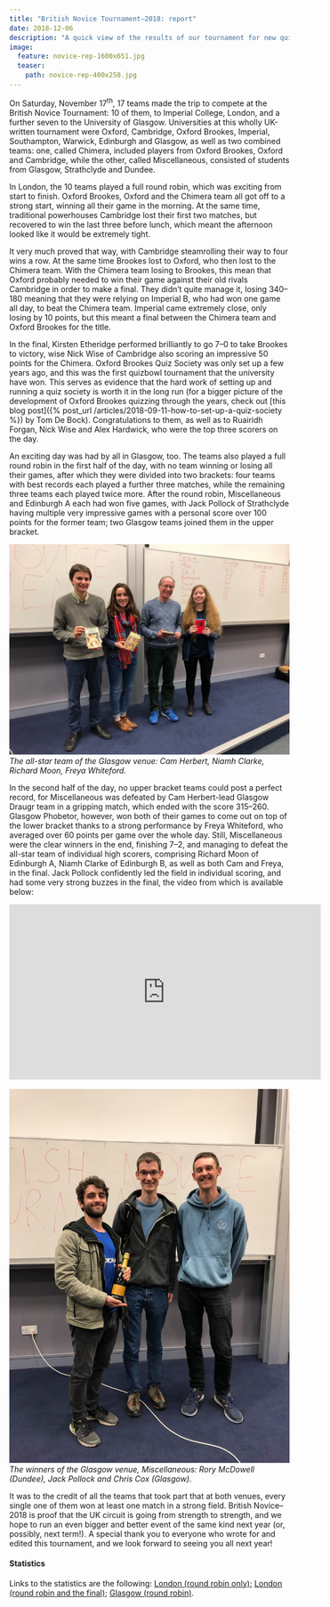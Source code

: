 ```yaml
---
title: "British Novice Tournament–2018: report"
date: 2018-12-06
description: "A quick view of the results of our tournament for new quizzers."
image:
  feature: novice-rep-1600x651.jpg
  teaser:
    path: novice-rep-400x250.jpg
---
```


On Saturday, November 17<sup>th</sup>, 17 teams made the trip to compete at the British Novice Tournament: 10 of them, to Imperial College, London, and a further seven to the University of Glasgow. Universities at this wholly UK-written tournament were Oxford, Cambridge, Oxford Brookes, Imperial, Southampton, Warwick, Edinburgh and Glasgow, as well as two combined teams: one, called Chimera, included players from Oxford Brookes, Oxford and Cambridge, while the other, called Miscellaneous, consisted of students from Glasgow, Strathclyde and Dundee.

In London, the 10 teams played a full round robin, which was exciting from start to finish. Oxford Brookes, Oxford and the Chimera team all got off to a strong start, winning all their game in the morning. At the same time, traditional powerhouses Cambridge lost their first two matches, but recovered to win the last three before lunch, which meant the afternoon looked like it would be extremely tight.

It very much proved that way, with Cambridge steamrolling their way to four wins a row. At the same time Brookes lost to Oxford, who then lost to the Chimera team. With the Chimera team losing to Brookes, this mean that Oxford probably needed to win their game against their old rivals Cambridge in order to make a final. They didn’t quite manage it, losing 340–180 meaning that they were relying on Imperial B, who had won one game all day, to beat the Chimera team. Imperial came extremely close, only losing by 10 points, but this meant a final between the Chimera team and Oxford Brookes for the title.

In the final, Kirsten Etheridge performed brilliantly to go 7–0 to take Brookes to victory, wise Nick Wise of Cambridge also scoring an impressive 50 points for the Chimera. Oxford Brookes Quiz Society was only set up a few years ago, and this was the first quizbowl tournament that the university have won. This serves as evidence that the hard work of setting up and running a quiz society is worth it in the long run (for a bigger picture of the development of Oxford Brookes quizzing through the years, check out [this blog post]({% post_url /articles/2018-09-11-how-to-set-up-a-quiz-society %}) by Tom De Bock). Congratulations to them, as well as to Ruairidh Forgan, Nick Wise and Alex Hardwick, who were the top three scorers on the day.

An exciting day was had by all in Glasgow, too. The teams also played a full round robin in the first half of the day, with no team winning or losing all their games, after which they were divided into two brackets: four teams with best records each played a further three matches, while the remaining three teams each played twice more. After the round robin, Miscellaneous and Edinburgh A each had won five games, with Jack Pollock of Strathclyde having multiple very impressive games with a personal score over 100 points for the former team; two Glasgow teams joined them in the upper bracket.

![Novice-1](../../assets/blog/novice-2018/allstar.jpg)
_The all-star team of the Glasgow venue: Cam Herbert, Niamh Clarke, Richard Moon, Freya Whiteford._

In the second half of the day, no upper bracket teams could post a perfect record, for Miscellaneous was defeated by Cam Herbert-lead Glasgow Draugr team in a gripping match, which ended with the score 315–260. Glasgow Phobetor, however, won both of their games to come out on top of the lower bracket thanks to a strong performance by Freya Whiteford, who averaged over 60 points per game over the whole day. Still, Miscellaneous were the clear winners in the end, finishing 7–2, and managing to defeat the all-star team of individual high scorers, comprising Richard Moon of Edinburgh A, Niamh Clarke of Edinburgh B, as well as both Cam and Freya, in the final. Jack Pollock confidently led the field in individual scoring, and had some very strong buzzes in the final, the video from which is available below:

<iframe width="560" height="315" src="https://www.youtube.com/embed/3nJo6ew6l94" frameborder="0" allow="accelerometer; autoplay; encrypted-media; gyroscope; picture-in-picture" allowfullscreen></iframe>

![Novice-2](../../assets/blog/novice-2018/misc.jpg)
_The winners of the Glasgow venue, Miscellaneous: Rory McDowell (Dundee), Jack Pollock and Chris Cox (Glasgow)._

It was to the credit of all the teams that took part that at both venues, every single one of them won at least one match in a strong field. British Novice–2018 is proof that the UK circuit is going from strength to strength, and we hope to run an even bigger and better event of the same kind next year (or, possibly, next term!). A special thank you to everyone who wrote for and edited this tournament, and we look forward to seeing you all next year!

#### Statistics

Links to the statistics are the following: [London (round robin only)](http://hsquizbowl.org/db/tournaments/5437/stats/round_robin/); [London (round robin and the final)](http://hsquizbowl.org/db/tournaments/5437/stats/round_robin_%2B_final/); [Glasgow (round robin)](http://hsquizbowl.org/db/tournaments/5442/stats/all_games/).
